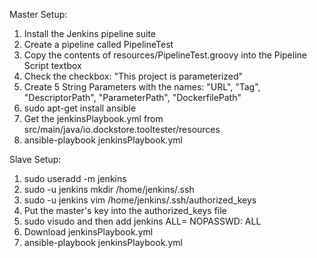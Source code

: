 Master Setup:
1.  Install the Jenkins pipeline suite
2.  Create a pipeline called PipelineTest
3.  Copy the contents of resources/PipelineTest.groovy into the Pipeline Script textbox
4.  Check the checkbox:  "This project is parameterized"
5.  Create 5 String Parameters with the names: "URL", "Tag", "DescriptorPath", "ParameterPath", "DockerfilePath"
6.  sudo apt-get install ansible
7.  Get the jenkinsPlaybook.yml from src/main/java/io.dockstore.tooltester/resources
7.  ansible-playbook jenkinsPlaybook.yml

Slave Setup:
1. sudo useradd -m jenkins
2. sudo -u jenkins mkdir /home/jenkins/.ssh
3. sudo -u jenkins vim /home/jenkins/.ssh/authorized_keys
4. Put the master's key into the authorized_keys file
5. sudo visudo and then add jenkins ALL= NOPASSWD: ALL
6. Download jenkinsPlaybook.yml
7. ansible-playbook jenkinsPlaybook.yml